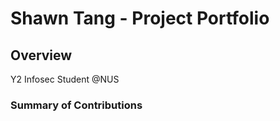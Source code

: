 # Shawn Tang - Project Portfolio 

## Overview
Y2 Infosec Student @NUS

### Summary of Contributions
